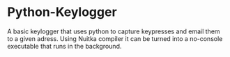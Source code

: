 # Python-Keylogger
A basic keylogger that uses python to capture keypresses and email them to a given adress. Using Nuitka compiler it can be turned into a no-console executable that runs in the background.

